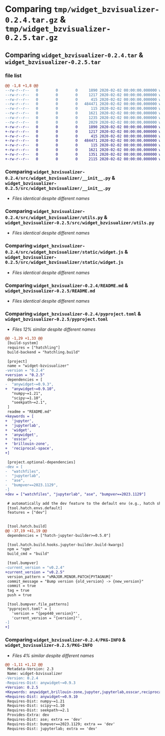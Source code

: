 # Comparing `tmp/widget_bzvisualizer-0.2.4.tar.gz` & `tmp/widget_bzvisualizer-0.2.5.tar.gz`

## Comparing `widget_bzvisualizer-0.2.4.tar` & `widget_bzvisualizer-0.2.5.tar`

### file list

```diff
@@ -1,8 +1,8 @@
--rw-r--r--   0        0        0     1890 2020-02-02 00:00:00.000000 widget_bzvisualizer-0.2.4/src/widget_bzvisualizer/__init__.py
--rw-r--r--   0        0        0     1217 2020-02-02 00:00:00.000000 widget_bzvisualizer-0.2.4/src/widget_bzvisualizer/utils.py
--rw-r--r--   0        0        0      415 2020-02-02 00:00:00.000000 widget_bzvisualizer-0.2.4/src/widget_bzvisualizer/static/widget.css
--rw-r--r--   0        0        0   484471 2020-02-02 00:00:00.000000 widget_bzvisualizer-0.2.4/src/widget_bzvisualizer/static/widget.js
--rw-r--r--   0        0        0      115 2020-02-02 00:00:00.000000 widget_bzvisualizer-0.2.4/.gitignore
--rw-r--r--   0        0        0     1621 2020-02-02 00:00:00.000000 widget_bzvisualizer-0.2.4/README.md
--rw-r--r--   0        0        0     1235 2020-02-02 00:00:00.000000 widget_bzvisualizer-0.2.4/pyproject.toml
--rw-r--r--   0        0        0     2029 2020-02-02 00:00:00.000000 widget_bzvisualizer-0.2.4/PKG-INFO
+-rw-r--r--   0        0        0     1890 2020-02-02 00:00:00.000000 widget_bzvisualizer-0.2.5/src/widget_bzvisualizer/__init__.py
+-rw-r--r--   0        0        0     1217 2020-02-02 00:00:00.000000 widget_bzvisualizer-0.2.5/src/widget_bzvisualizer/utils.py
+-rw-r--r--   0        0        0      415 2020-02-02 00:00:00.000000 widget_bzvisualizer-0.2.5/src/widget_bzvisualizer/static/widget.css
+-rw-r--r--   0        0        0   484471 2020-02-02 00:00:00.000000 widget_bzvisualizer-0.2.5/src/widget_bzvisualizer/static/widget.js
+-rw-r--r--   0        0        0      115 2020-02-02 00:00:00.000000 widget_bzvisualizer-0.2.5/.gitignore
+-rw-r--r--   0        0        0     1621 2020-02-02 00:00:00.000000 widget_bzvisualizer-0.2.5/README.md
+-rw-r--r--   0        0        0     1351 2020-02-02 00:00:00.000000 widget_bzvisualizer-0.2.5/pyproject.toml
+-rw-r--r--   0        0        0     2115 2020-02-02 00:00:00.000000 widget_bzvisualizer-0.2.5/PKG-INFO
```

### Comparing `widget_bzvisualizer-0.2.4/src/widget_bzvisualizer/__init__.py` & `widget_bzvisualizer-0.2.5/src/widget_bzvisualizer/__init__.py`

 * *Files identical despite different names*

### Comparing `widget_bzvisualizer-0.2.4/src/widget_bzvisualizer/utils.py` & `widget_bzvisualizer-0.2.5/src/widget_bzvisualizer/utils.py`

 * *Files identical despite different names*

### Comparing `widget_bzvisualizer-0.2.4/src/widget_bzvisualizer/static/widget.js` & `widget_bzvisualizer-0.2.5/src/widget_bzvisualizer/static/widget.js`

 * *Files identical despite different names*

### Comparing `widget_bzvisualizer-0.2.4/README.md` & `widget_bzvisualizer-0.2.5/README.md`

 * *Files identical despite different names*

### Comparing `widget_bzvisualizer-0.2.4/pyproject.toml` & `widget_bzvisualizer-0.2.5/pyproject.toml`

 * *Files 12% similar despite different names*

```diff
@@ -1,29 +1,33 @@
 [build-system]
 requires = ["hatchling"]
 build-backend = "hatchling.build"
 
 [project]
 name = "widget-bzvisualizer"
-version = "0.2.4"
+version = "0.2.5"
 dependencies = [
-  "anywidget~=0.9.3",
+  "anywidget~=0.9.10",
   "numpy~=1.21",
   "scipy~=1.10",
   "seekpath~=2.1",
 ]
 readme = "README.md"
+keywords = [
+  'jupyter',
+  'jupyterlab',
+  'widget',
+  'anywidget',
+  'osscar',
+  'brillouin-zone',
+  'reciprocal-space',
+]
 
 [project.optional-dependencies]
-dev = [
-  "watchfiles",
-  "jupyterlab",
-  "ase",
-  "bumpver==2023.1129",
-]
+dev = ["watchfiles", "jupyterlab", "ase", "bumpver==2023.1129"]
 
 # automatically add the dev feature to the default env (e.g., hatch shell)
 [tool.hatch.envs.default]
 features = ["dev"]
 
 
 [tool.hatch.build]
@@ -37,19 +41,19 @@
 dependencies = ["hatch-jupyter-builder>=0.5.0"]
 
 [tool.hatch.build.hooks.jupyter-builder.build-kwargs]
 npm = "npm"
 build_cmd = "build"
 
 [tool.bumpver]
-current_version = "v0.2.4"
+current_version = "v0.2.5"
 version_pattern = "vMAJOR.MINOR.PATCH[PYTAGNUM]"
 commit_message = "Bump version {old_version} -> {new_version}"
 commit = true
 tag = true
 push = true
 
 [tool.bumpver.file_patterns]
 "pyproject.toml" = [
   'version = "{pep440_version}"',
   'current_version = "{version}"',
-]
+]
```

### Comparing `widget_bzvisualizer-0.2.4/PKG-INFO` & `widget_bzvisualizer-0.2.5/PKG-INFO`

 * *Files 4% similar despite different names*

```diff
@@ -1,11 +1,12 @@
 Metadata-Version: 2.3
 Name: widget-bzvisualizer
-Version: 0.2.4
-Requires-Dist: anywidget~=0.9.3
+Version: 0.2.5
+Keywords: anywidget,brillouin-zone,jupyter,jupyterlab,osscar,reciprocal-space,widget
+Requires-Dist: anywidget~=0.9.10
 Requires-Dist: numpy~=1.21
 Requires-Dist: scipy~=1.10
 Requires-Dist: seekpath~=2.1
 Provides-Extra: dev
 Requires-Dist: ase; extra == 'dev'
 Requires-Dist: bumpver==2023.1129; extra == 'dev'
 Requires-Dist: jupyterlab; extra == 'dev'
```

